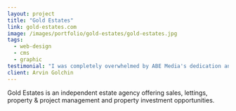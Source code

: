 ```yaml
---
layout: project
title: "Gold Estates"
link: gold-estates.com
image: /images/portfolio/gold-estates/gold-estates.jpg
tags:
  - web-design
  - cms
  - graphic
testimonial: "I was completely overwhelmed by ABE Media's dedication and the ease of use my website provides to its users. All my ideas and hopes have not only been improved significantly but been delivered quickly and efficiently."
client: Arvin Golchin
---
```


Gold Estates is an independent estate agency offering sales, lettings, property & project management and property investment opportunities.
